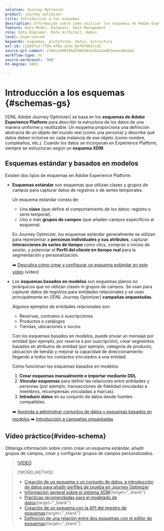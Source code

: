 ```yaml
---
solution: Journey Optimizer
product: journey optimizer
title: Introducción a los esquemas
description: Información sobre cómo utilizar los esquemas de Adobe Experience Platform en Adobe Journey Optimizer
feature: Data Model, Datasets, Data Management
role: Data Engineer, Data Architect, Admin
level: Experienced
keywords: esquemas, plataforma, datos, estructura
exl-id: c2a8df2e-ff94-4f9a-a53e-bbf9f663cc81
source-git-commit: c584ce48029bd298b503a342a1e663eeeedbba42
workflow-type: ht
source-wordcount: '394'
ht-degree: 100%

---
```


# Introducción a los esquemas {#schemas-gs}

[!DNL Adobe Journey Optimizer] se basa en los **esquemas de Adobe Experience Platform** para describir la estructura de los datos de una manera uniforme y reutilizable. Un esquema proporciona una definición abstracta de un objeto del mundo real (como una persona) y describe qué datos deben incluirse en cada instancia de ese objeto (como nombre, cumpleaños, etc.). Cuando los datos se incorporan en Experience Platform, siempre se estructuran según un **esquema XDM**.

## Esquemas estándar y basados en modelos

Existen dos tipos de esquemas en Adobe Experience Platform:

* **Esquemas estándar** son esquemas que utilizan clases y grupos de campos para capturar datos de registros o de series temporales.

  Un esquema estándar consta de:

   * Una **clase** (que define el comportamiento de los datos: registro o serie temporal).
   * Uno o más **grupos de campos** (que añaden campos específicos al esquema).

  En Journey Optimizer, los esquemas estándar generalmente se utilizan para representar a **personas individuales y sus atributos**, capturar **interacciones de series de tiempo** como clics, compras o inicios de sesión, y potenciar el **Perfil del cliente en tiempo real** para la segmentación y personalización.

  ➡️ [Descubra cómo crear y configurar un esquema estándar en este vídeo](#video-schema) (vídeo)

* Los **esquemas basados en modelos** son esquemas planos no jerárquicos que no utilizan clases ni grupos de campos. Se usan para capturar datos de registros para entidades relacionales y se usan principalmente en [!DNL Journey Optimizer] **campañas orquestadas**.

  Algunos ejemplos de entidades relacionales son:
   * Reservas, contratos o suscripciones
   * Productos o catálogos
   * Tiendas, ubicaciones o socios

  Con los esquemas basados en modelos, puede enviar un mensaje por entidad (por ejemplo, por reserva o por suscripción), crear segmentos basados en atributos de entidad (por ejemplo, categoría de producto, ubicación de tienda) y mejorar la capacidad de direccionamiento llegando a todos los contactos vinculados a una entidad.

  Cómo funcionan los esquemas basados en modelos:

   1. **Crear esquemas manualmente o importar mediante DDL**
   1. **Vincular esquemas** para definir las relaciones entre entidades y personas (por ejemplo, transacciones de fidelidad vinculadas a miembros, recompensas vinculadas a marcas).
   1. **Introducir datos** en su conjunto de datos desde fuentes compatibles.

  ➡️ [Aprenda a administrar conjuntos de datos y esquemas basados en modelos](../orchestrated/gs-schemas.md)
➡️ [Introducción a campañas orquestadas](../orchestrated/gs-schemas.md)

## Vídeo práctico{#video-schema}

Obtenga información sobre cómo crear un esquema estándar, añadir grupos de campos, crear y configurar grupos de campos personalizados.

>[!VIDEO](https://video.tv.adobe.com/v/3416869?quality=12&captions=spa)

>[!MORELIKETHIS]
>
>* [Creación de un esquema y un conjunto de datos, e introducción de datos para añadir perfiles de prueba en Journey Optimizer](../audience/creating-test-profiles.md)
>* [Información general sobre el sistema XDM](https://experienceleague.adobe.com/docs/experience-platform/xdm/home.html?lang=es){target="_blank"}
>* [Prácticas recomendadas para el modelado de datos](https://experienceleague.adobe.com/docs/experience-platform/xdm/schema/best-practices.html?lang=es){target="_blank"}
>* [Creación de un esquema con la API del registro de esquemas](https://experienceleague.adobe.com/docs/experience-platform/xdm/tutorials/create-schema-api.html?lang=es){target="_blank"}
>* [Definición de una relación entre dos esquemas con el editor de esquemas](https://experienceleague.adobe.com/docs/experience-platform/xdm/tutorials/relationship-ui.html?lang=es){target="_blank"}
